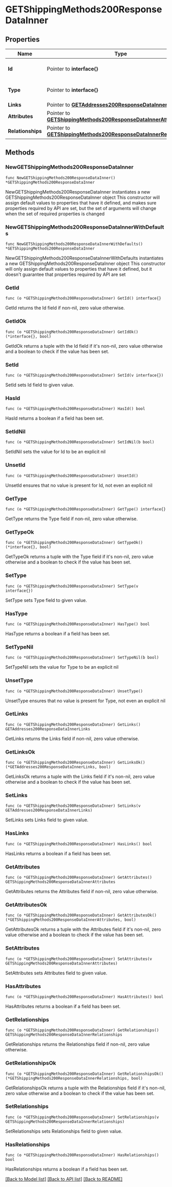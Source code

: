 # GETShippingMethods200ResponseDataInner

## Properties

Name | Type | Description | Notes
------------ | ------------- | ------------- | -------------
**Id** | Pointer to **interface{}** | The resource&#39;s id | [optional] 
**Type** | Pointer to **interface{}** | The resource&#39;s type | [optional] 
**Links** | Pointer to [**GETAddresses200ResponseDataInnerLinks**](GETAddresses200ResponseDataInnerLinks.md) |  | [optional] 
**Attributes** | Pointer to [**GETShippingMethods200ResponseDataInnerAttributes**](GETShippingMethods200ResponseDataInnerAttributes.md) |  | [optional] 
**Relationships** | Pointer to [**GETShippingMethods200ResponseDataInnerRelationships**](GETShippingMethods200ResponseDataInnerRelationships.md) |  | [optional] 

## Methods

### NewGETShippingMethods200ResponseDataInner

`func NewGETShippingMethods200ResponseDataInner() *GETShippingMethods200ResponseDataInner`

NewGETShippingMethods200ResponseDataInner instantiates a new GETShippingMethods200ResponseDataInner object
This constructor will assign default values to properties that have it defined,
and makes sure properties required by API are set, but the set of arguments
will change when the set of required properties is changed

### NewGETShippingMethods200ResponseDataInnerWithDefaults

`func NewGETShippingMethods200ResponseDataInnerWithDefaults() *GETShippingMethods200ResponseDataInner`

NewGETShippingMethods200ResponseDataInnerWithDefaults instantiates a new GETShippingMethods200ResponseDataInner object
This constructor will only assign default values to properties that have it defined,
but it doesn't guarantee that properties required by API are set

### GetId

`func (o *GETShippingMethods200ResponseDataInner) GetId() interface{}`

GetId returns the Id field if non-nil, zero value otherwise.

### GetIdOk

`func (o *GETShippingMethods200ResponseDataInner) GetIdOk() (*interface{}, bool)`

GetIdOk returns a tuple with the Id field if it's non-nil, zero value otherwise
and a boolean to check if the value has been set.

### SetId

`func (o *GETShippingMethods200ResponseDataInner) SetId(v interface{})`

SetId sets Id field to given value.

### HasId

`func (o *GETShippingMethods200ResponseDataInner) HasId() bool`

HasId returns a boolean if a field has been set.

### SetIdNil

`func (o *GETShippingMethods200ResponseDataInner) SetIdNil(b bool)`

 SetIdNil sets the value for Id to be an explicit nil

### UnsetId
`func (o *GETShippingMethods200ResponseDataInner) UnsetId()`

UnsetId ensures that no value is present for Id, not even an explicit nil
### GetType

`func (o *GETShippingMethods200ResponseDataInner) GetType() interface{}`

GetType returns the Type field if non-nil, zero value otherwise.

### GetTypeOk

`func (o *GETShippingMethods200ResponseDataInner) GetTypeOk() (*interface{}, bool)`

GetTypeOk returns a tuple with the Type field if it's non-nil, zero value otherwise
and a boolean to check if the value has been set.

### SetType

`func (o *GETShippingMethods200ResponseDataInner) SetType(v interface{})`

SetType sets Type field to given value.

### HasType

`func (o *GETShippingMethods200ResponseDataInner) HasType() bool`

HasType returns a boolean if a field has been set.

### SetTypeNil

`func (o *GETShippingMethods200ResponseDataInner) SetTypeNil(b bool)`

 SetTypeNil sets the value for Type to be an explicit nil

### UnsetType
`func (o *GETShippingMethods200ResponseDataInner) UnsetType()`

UnsetType ensures that no value is present for Type, not even an explicit nil
### GetLinks

`func (o *GETShippingMethods200ResponseDataInner) GetLinks() GETAddresses200ResponseDataInnerLinks`

GetLinks returns the Links field if non-nil, zero value otherwise.

### GetLinksOk

`func (o *GETShippingMethods200ResponseDataInner) GetLinksOk() (*GETAddresses200ResponseDataInnerLinks, bool)`

GetLinksOk returns a tuple with the Links field if it's non-nil, zero value otherwise
and a boolean to check if the value has been set.

### SetLinks

`func (o *GETShippingMethods200ResponseDataInner) SetLinks(v GETAddresses200ResponseDataInnerLinks)`

SetLinks sets Links field to given value.

### HasLinks

`func (o *GETShippingMethods200ResponseDataInner) HasLinks() bool`

HasLinks returns a boolean if a field has been set.

### GetAttributes

`func (o *GETShippingMethods200ResponseDataInner) GetAttributes() GETShippingMethods200ResponseDataInnerAttributes`

GetAttributes returns the Attributes field if non-nil, zero value otherwise.

### GetAttributesOk

`func (o *GETShippingMethods200ResponseDataInner) GetAttributesOk() (*GETShippingMethods200ResponseDataInnerAttributes, bool)`

GetAttributesOk returns a tuple with the Attributes field if it's non-nil, zero value otherwise
and a boolean to check if the value has been set.

### SetAttributes

`func (o *GETShippingMethods200ResponseDataInner) SetAttributes(v GETShippingMethods200ResponseDataInnerAttributes)`

SetAttributes sets Attributes field to given value.

### HasAttributes

`func (o *GETShippingMethods200ResponseDataInner) HasAttributes() bool`

HasAttributes returns a boolean if a field has been set.

### GetRelationships

`func (o *GETShippingMethods200ResponseDataInner) GetRelationships() GETShippingMethods200ResponseDataInnerRelationships`

GetRelationships returns the Relationships field if non-nil, zero value otherwise.

### GetRelationshipsOk

`func (o *GETShippingMethods200ResponseDataInner) GetRelationshipsOk() (*GETShippingMethods200ResponseDataInnerRelationships, bool)`

GetRelationshipsOk returns a tuple with the Relationships field if it's non-nil, zero value otherwise
and a boolean to check if the value has been set.

### SetRelationships

`func (o *GETShippingMethods200ResponseDataInner) SetRelationships(v GETShippingMethods200ResponseDataInnerRelationships)`

SetRelationships sets Relationships field to given value.

### HasRelationships

`func (o *GETShippingMethods200ResponseDataInner) HasRelationships() bool`

HasRelationships returns a boolean if a field has been set.


[[Back to Model list]](../README.md#documentation-for-models) [[Back to API list]](../README.md#documentation-for-api-endpoints) [[Back to README]](../README.md)


